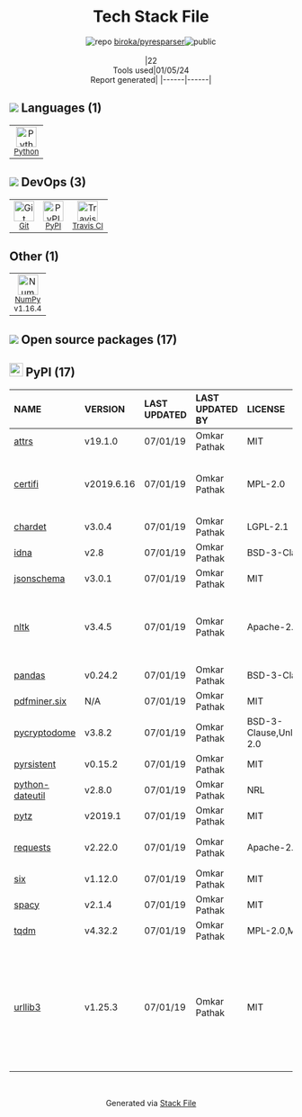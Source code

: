 <!--
&lt;--- Readme.md Snippet without images Start ---&gt;
## Tech Stack
biroka/pyresparser is built on the following main stack:

- [Python](https://www.python.org) – Languages
- [NumPy](http://www.numpy.org/) – Data Science Tools
- [Travis CI](http://travis-ci.com/) – Continuous Integration

Full tech stack [here](/techstack.md)

&lt;--- Readme.md Snippet without images End ---&gt;

&lt;--- Readme.md Snippet with images Start ---&gt;
## Tech Stack
biroka/pyresparser is built on the following main stack:

- <img width='25' height='25' src='https://img.stackshare.io/service/993/pUBY5pVj.png' alt='Python'/> [Python](https://www.python.org) – Languages
- <img width='25' height='25' src='https://img.stackshare.io/service/2179/default_332f874a2edb2686f578aa6389313efcea1eec41.png' alt='NumPy'/> [NumPy](http://www.numpy.org/) – Data Science Tools
- <img width='25' height='25' src='https://img.stackshare.io/service/460/Lu6cGu0z_400x400.png' alt='Travis CI'/> [Travis CI](http://travis-ci.com/) – Continuous Integration

Full tech stack [here](/techstack.md)

&lt;--- Readme.md Snippet with images End ---&gt;
-->
<div align="center">

# Tech Stack File
![](https://img.stackshare.io/repo.svg "repo") [biroka/pyresparser](https://github.com/biroka/pyresparser)![](https://img.stackshare.io/public_badge.svg "public")
<br/><br/>
|22<br/>Tools used|01/05/24 <br/>Report generated|
|------|------|
</div>

## <img src='https://img.stackshare.io/languages.svg'/> Languages (1)
<table><tr>
  <td align='center'>
  <img width='36' height='36' src='https://img.stackshare.io/service/993/pUBY5pVj.png' alt='Python'>
  <br>
  <sub><a href="https://www.python.org">Python</a></sub>
  <br>
  <sub></sub>
</td>

</tr>
</table>

## <img src='https://img.stackshare.io/devops.svg'/> DevOps (3)
<table><tr>
  <td align='center'>
  <img width='36' height='36' src='https://img.stackshare.io/service/1046/git.png' alt='Git'>
  <br>
  <sub><a href="http://git-scm.com/">Git</a></sub>
  <br>
  <sub></sub>
</td>

<td align='center'>
  <img width='36' height='36' src='https://img.stackshare.io/service/12572/-RIWgodF_400x400.jpg' alt='PyPI'>
  <br>
  <sub><a href="https://pypi.org/">PyPI</a></sub>
  <br>
  <sub></sub>
</td>

<td align='center'>
  <img width='36' height='36' src='https://img.stackshare.io/service/460/Lu6cGu0z_400x400.png' alt='Travis CI'>
  <br>
  <sub><a href="http://travis-ci.com/">Travis CI</a></sub>
  <br>
  <sub></sub>
</td>

</tr>
</table>

## Other (1)
<table><tr>
  <td align='center'>
  <img width='36' height='36' src='https://img.stackshare.io/service/2179/default_332f874a2edb2686f578aa6389313efcea1eec41.png' alt='NumPy'>
  <br>
  <sub><a href="http://www.numpy.org/">NumPy</a></sub>
  <br>
  <sub>v1.16.4</sub>
</td>

</tr>
</table>


## <img src='https://img.stackshare.io/group.svg' /> Open source packages (17)</h2>

## <img width='24' height='24' src='https://img.stackshare.io/service/12572/-RIWgodF_400x400.jpg'/> PyPI (17)

|NAME|VERSION|LAST UPDATED|LAST UPDATED BY|LICENSE|VULNERABILITIES|
|:------|:------|:------|:------|:------|:------|
|[attrs](https://pypi.org/project/attrs)|v19.1.0|07/01/19|Omkar Pathak |MIT|N/A|
|[certifi](https://pypi.org/project/certifi)|v2019.6.16|07/01/19|Omkar Pathak |MPL-2.0|[CVE-2023-37920](https://github.com/advisories/GHSA-xqr8-7jwr-rhp7) (High)<br/>[CVE-2022-23491](https://github.com/advisories/GHSA-43fp-rhv2-5gv8) (Moderate)|
|[chardet](https://pypi.org/project/chardet)|v3.0.4|07/01/19|Omkar Pathak |LGPL-2.1|N/A|
|[idna](https://pypi.org/project/idna)|v2.8|07/01/19|Omkar Pathak |BSD-3-Clause|N/A|
|[jsonschema](https://pypi.org/project/jsonschema)|v3.0.1|07/01/19|Omkar Pathak |MIT|N/A|
|[nltk](https://pypi.org/project/nltk)|v3.4.5|07/01/19|Omkar Pathak |Apache-2.0|[CVE-2021-43854](https://github.com/advisories/GHSA-f8m6-h2c7-8h9x) (High)<br/>[CVE-2021-3842](https://github.com/advisories/GHSA-rqjh-jp2r-59cj) (High)<br/>[CVE-2021-3828](https://github.com/advisories/GHSA-2ww3-fxvq-293j) (High)|
|[pandas](https://pypi.org/project/pandas)|v0.24.2|07/01/19|Omkar Pathak |BSD-3-Clause|N/A|
|[pdfminer.six](https://pypi.org/project/pdfminer.six)|N/A|07/01/19|Omkar Pathak |MIT|N/A|
|[pycryptodome](https://pypi.org/project/pycryptodome)|v3.8.2|07/01/19|Omkar Pathak |BSD-3-Clause,Unlicense,Apache-2.0|N/A|
|[pyrsistent](https://pypi.org/project/pyrsistent)|v0.15.2|07/01/19|Omkar Pathak |MIT|N/A|
|[python-dateutil](https://pypi.org/project/python-dateutil)|v2.8.0|07/01/19|Omkar Pathak |NRL|N/A|
|[pytz](https://pypi.org/project/pytz)|v2019.1|07/01/19|Omkar Pathak |MIT|N/A|
|[requests](https://pypi.org/project/requests)|v2.22.0|07/01/19|Omkar Pathak |Apache-2.0|[CVE-2023-32681](https://github.com/advisories/GHSA-j8r2-6x86-q33q) (Moderate)|
|[six](https://pypi.org/project/six)|v1.12.0|07/01/19|Omkar Pathak |MIT|N/A|
|[spacy](https://pypi.org/project/spacy)|v2.1.4|07/01/19|Omkar Pathak |MIT|N/A|
|[tqdm](https://pypi.org/project/tqdm)|v4.32.2|07/01/19|Omkar Pathak |MPL-2.0,MIT|N/A|
|[urllib3](https://pypi.org/project/urllib3)|v1.25.3|07/01/19|Omkar Pathak |MIT|[CVE-2020-7212](https://github.com/advisories/GHSA-hmv2-79q8-fv6g) (High)<br/>[CVE-2023-45803](https://github.com/advisories/GHSA-g4mx-q9vg-27p4) (Moderate)<br/>[CVE-2023-43804](https://github.com/advisories/GHSA-v845-jxx5-vc9f) (Moderate)<br/>[CVE-2020-26137](https://github.com/advisories/GHSA-wqvq-5m8c-6g24) (Moderate)|

<br/>
<div align='center'>

Generated via [Stack File](https://github.com/marketplace/stack-file)
